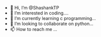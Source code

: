 - 👋 Hi, I’m @ShashankTP
- 👀 I’m interested in coding....
- 🌱 I’m currently learning c programming...
- 💞️ I’m looking to collaborate on python...
- 📫 How to reach me ...

<!---
ShashankTP/ShashankTP is a ✨ special ✨ repository because its `README.md` (this file) appears on your GitHub profile.
You can click the Preview link to take a look at your changes.
--->
